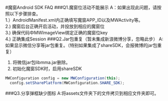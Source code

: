 #魔窗Android SDK FAQ
###Q1.魔窗位活动不能展示
A：如果出现此问题，请按照以下步骤排查。<br>
1.）AndroidManifest.xml内正确填写魔窗APP_ID以及MWActivity等。<br>
2.) 魔窗后台正确开启活动，并投放到相应的魔窗位<br>
3.) 确保代码中MWImageView绑定正确的魔窗位key<br>
4.) 正确集成Session
###Q2.Jar包重复（暂未集成新浪微博分享，忽略此步）
A:如果显示微信分享等jar包重复。（特别如果集成了shareSDK，会报微博的jar包重复）<br>
1) 将微信jar包libmma.jar删除。<br>
2) 初始化魔窗SDK时，启用shareSDK<br>
```Java
MWConfiguration config = new MWConfiguration(this);
  config.setSharePlatform(MWConfiguration.SHARE_SDK);
```
###Q3.分享弹框缺少图标
A:将assets文件夹下的文件拷贝到相应文件夹即可。
